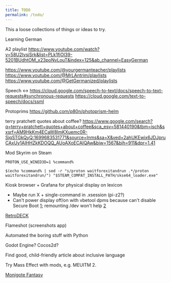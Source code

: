 ```yaml
---
title: TODO
permalink: /todo/
---
```


This a loose collections of things or ideas to try.

Learning German

A2 playlist
https://www.youtube.com/watch?v=58U2IvsjSrk&list=PLk1fjOl39-5201BUdhtOM_x23poNvLouT&index=125&ab_channel=EasyGerman

https://www.youtube.com/@yourgermanteacher/playlists
https://www.youtube.com/@MrLAntrim/playlists
https://www.youtube.com/@GetGermanized/playlists

Speech <->
https://cloud.google.com/speech-to-text/docs/speech-to-text-requests#synchronous-requests
https://cloud.google.com/text-to-speech/docs/ssml

Protoprims
https://github.com/p80n/photoprism-helm

terry pratchett quotes about coffee?
https://www.google.com/search?q=terry+pratchett+quotes+about+coffee&sca_esv=581440190&tbm=isch&sxsrf=AM9HkKm4ECaW8ImKXuemc0R-SjqSTGkQyQ:1699683531771&source=lnms&sa=X&ved=2ahUKEwix6JDJpruCAxUy1AIHHZkKDOQQ_AUoAXoECAIQAw&biw=1567&bih=911&dpr=1.41

Mod Skyrim on Steam

`PROTON_USE_WINED3D=1 %command%`

`$(echo %command% | sed -r "s/proton waitforexitandrun .*/proton waitforexitandrun/") "$STEAM_COMPAT_INSTALL_PATH/skse64_loader.exe"`


Kiosk browser + Grafana for physical display on lexicon
- Maybe run X + single-command in .xsession (pi-z2?)
- Can't power display off/on with vbetool dpms because can't disable Secure Boot 
[1](https://access.redhat.com/solutions/6969947);
remounting /dev won't help 
[2](https://superuser.com/questions/1555396/trouble-with-shutting-down-screen-in-ubuntu-server)

[RetroDECK](http://retrodeck.net)

Flameshot (screenshots app)

Automated the boring stuff with Python

Godot Engine? Cocos2d?

Find good, child-friendly article about inclusive language

Try Mass Effect with mods, e.g. MEUITM 2.

[Monigote Fantasy](https://bitbrosgames.itch.io/monigote-fantasy)
